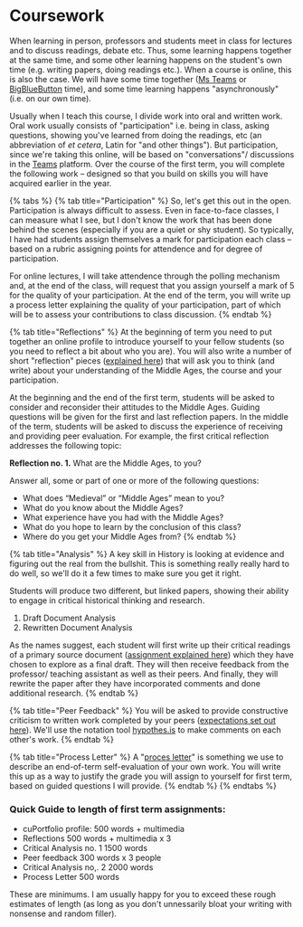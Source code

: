 # Coursework

When learning in person, professors and students meet in class for lectures and to discuss readings, debate etc. Thus, some learning happens together at the same time, and some other learning happens on the student's own time \(e.g. writing papers, doing readings etc.\). When a course is online, this is also the case. We will have some time together \([Ms Teams](../../digital-tools/teams/) or [BigBlueButton](../../digital-tools/bigbluebutton.md) time\), and some time learning happens "asynchronously" \(i.e. on our own time\). 

Usually when I teach this course, I divide work into oral and written work. Oral work usually consists of "participation" i.e. being in class, asking questions, showing you've learned from doing the readings, etc \(an abbreviation of _et cetera_, Latin for "and other things"\). But participation, since we're taking this online, will be based on "conversations"/ discussions in the [Teams](../../digital-tools/teams/) platform. Over the course of the first term, you will complete the following work – designed so that you build on skills you will have acquired earlier in the year. 

{% tabs %}
{% tab title="Participation" %}
So, let's get this out in the open. Participation is always difficult to assess. Even in face-to-face classes, I can measure what I see, but I don't know the work that has been done behind the scenes \(especially if you are a quiet or shy student\). So typically, I have had students assign themselves a mark for participation each class – based on a rubric assigning points for attendence and for degree of participation. 

For online lectures, I will take attendence through the polling mechanism and, at the end of the class, will request that you assign yourself a mark of 5 for the quality of your participation. At the end of the term, you will write up a process letter explaining the quality of your participation, part of which will be to assess your contributions to class discussion.
{% endtab %}

{% tab title="Reflections" %}
At the beginning of term you need to put together an online profile to introduce yourself to your fellow students \(so you need to reflect a bit about who you are\). You will also write a number of short "reflection" pieces \([explained here](critical-reflections.md)\) that will ask you to think \(and write\) about your understanding of the Middle Ages, the course and your participation. 

At the beginning and the end of the first term, students will be asked to consider and reconsider their attitudes to the Middle Ages. Guiding questions will be given for the first and last reflection papers. In the middle of the term, students will be asked to discuss the experience of receiving and providing peer evaluation. For example, the first critical reflection addresses the following topic:

**Reflection no. 1.** What are the Middle Ages, to you?

Answer all, some or part of one or more of the following questions:

* What does “Medieval” or “Middle Ages” mean to you?
* What do you know about the Middle Ages?
* What experience have you had with the Middle Ages?
* What do you hope to learn by the conclusion of this class?
* Where do you get your Middle Ages from?
{% endtab %}

{% tab title="Analysis" %}
A key skill in History is looking at evidence and figuring out the real from the bullshit. This is something really really hard to do well, so we'll do it a few times to make sure you get it right. 

Students will produce two different, but linked papers, showing their ability to engage in critical historical thinking and research. 

1. Draft Document Analysis
2. Rewritten Document Analysis

As the names suggest, each student will first write up their critical readings of a primary source document \([assignment explained here](critical-analyses.md)\) which they have chosen to explore as a final draft. They will then receive feedback from the professor/ teaching assistant as well as their peers. And finally, they will rewrite the paper after they have incorporated comments and done additional research. 
{% endtab %}

{% tab title="Peer Feedback" %}
 You will be asked to provide constructive criticism to written work completed by your peers \([expectations set out here](peer-feedback.md)\). We'll use the notation tool [hypothes.is](../../digital-tools/hypothes.is.md) to make comments on each other's work. 
{% endtab %}

{% tab title="Process Letter" %}
A "[proces letter](process-letter.md)" is something we use to describe an end-of-term self-evaluation of your own work. You will write this up as a way to justify the grade you will assign to yourself for first term, based on guided questions I will provide. 
{% endtab %}
{% endtabs %}

### **Quick Guide to length of first term assignments**:

* cuPortfolio profile:                                   500 words + multimedia
* Reflections                                                500 words + multimedia x 3
* Critical Analysis no. 1                              1500 words
* Peer feedback                                           300 words x 3 people
* Critical Analysis no,. 2                              2000 words
* Process Letter                                           500 words

These are minimums. I am usually happy for you to exceed these rough estimates of length \(as long as you don't unnessarily bloat your writing with nonsense and random filler\).

